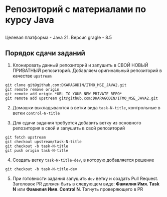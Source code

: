 # Репозиторий с материалами по курсу Java

##

Целевая платформа - Java 21.
Версия gragle - 8.5

## Порядок сдачи заданий

1. Клонировать данный репозиторий и запушить в СВОЙ НОВЫЙ ПРИВАТНЫЙ репозиторий. Добавляем оригинальный репозиторий в качестве `upstream`
```
git clone git@github.com:DKARAGODIN/ITMO_MSE_JAVA2.git
git remote remove origin
git remote add origin *URL TO YOUR NEW PRIVATE REPO*
git remote add upstream git@github.com:DKARAGODIN/ITMO_MSE_JAVA2.git
```

2. Домашки выкладываются в ветки вида `task-N-title`, контрольные в ветки `control-N-title`

3. Для сдачи задания требуется добавить ветку из основного репозитория в свой и запушить в свой репозиторий

```
git fetch upstream
git checkout upstream/task-N-title
git checkout -b task-N-title
git push origin task-N-title
```

4. Создать ветку `task-N-title-dev`, в которую добавляется решение

```
git checkout -b task-N-title-dev
```

5. При готовности задания запушить `dev` ветку и создать Pull Request.
   Заголовок PR должен быть в следующем виде: **Фамилия Имя. Task N** или **Фамилия Имя. Control N**.
   Тэгнуть проверяющего в PR

